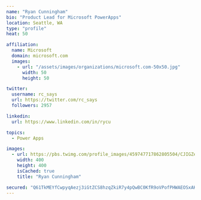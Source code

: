 ```yaml
---
name: "Ryan Cunningham"
bio: "Product Lead for Microsoft PowerApps"
location: Seattle, WA
type: "profile"
heat: 50

affiliation:
  name: Microsoft
  domain: microsoft.com
  images:
    - url: "/assets/images/organizations/microsoft.com-50x50.jpg"
      width: 50
      height: 50

twitter:
  username: rc_says
  url: https://twitter.com/rc_says
  followers: 2957

linkedin:
  url: https://www.linkedin.com/in/rycu

topics:
  - Power Apps

images:
  - url: https://pbs.twimg.com/profile_images/459747717862805504/CJIGZejd_400x400.png
    width: 400
    height: 400
    isCached: true
    title: "Ryan Cunningham"

secured: "Q61TkMEYfCwpyqAezj3iGtZCS8hzqZkiR7y4pQwBC0KfR9oVPofPHWAEOSxAKoKfUUk701+LDMhTyTN4dlCIyNyVDWyyJIA1pu2dEvf93DA/duafTuiEMIKLW80kur14TXgD6C6IWfMi9uRJiw4vNbNmJKGvaFYG6qp/+mHIKGOgEvVyos+ci80AH92fr1PT74/ZdoaYhnfsWseSWHD238qr0MDk0HRrumanvcRVQrL2L8o9i2Kd6Ju87Y8BA78prLszqjefqbIdKQLNwbx8AwD8wgYPFwOV2tDOD3HFcIoldSUubC4LoyYTpI5cFRxE1/IunJym0BEOCghMj+Fx0ffNlyun9RKgLFzXECoqpgORhsxWJF9PeTjHgvPlNJlK7Z2ZPAQh7SazPEOjDawzGw2boxNjGm7kOOZrVaP9Qlo=;EWqFIytiUzUmuk0B5WBv9w=="
---
```


